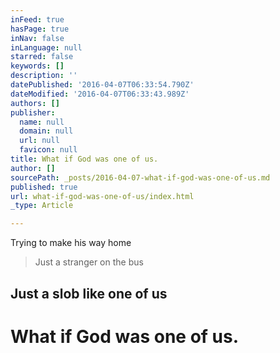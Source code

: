 ```yaml
---
inFeed: true
hasPage: true
inNav: false
inLanguage: null
starred: false
keywords: []
description: ''
datePublished: '2016-04-07T06:33:54.790Z'
dateModified: '2016-04-07T06:33:43.989Z'
authors: []
publisher:
  name: null
  domain: null
  url: null
  favicon: null
title: What if God was one of us.
author: []
sourcePath: _posts/2016-04-07-what-if-god-was-one-of-us.md
published: true
url: what-if-god-was-one-of-us/index.html
_type: Article

---
```

Trying to make his way home

> Just a stranger on the bus

## Just a slob like one of us

# What if God was one of us.
